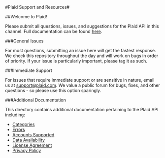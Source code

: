 #Plaid Support and Resources#

##Welcome to Plaid!

Please submit all questions, issues, and suggestions for the Plaid API in this channel. Full documentation can be found [here](https://plaid.com/docs).


###General Issues

For most questions, submitting an issue here will get the fastest response. We check this repository throughout the day and will work on bugs in order of priority. If your issue is particularly important, please tag it as such.


###Immediate Support

For issues that require immediate support or are sensitive in nature, email us at support@plaid.com. We value a public forum for bugs, fixes, and other questions - so please use this option sparingly.


###Additional Documentation

This directory contains additional documentation pertaining to the Plaid API including:
 - [Categories](https://github.com/plaid/support/blob/master/categories.md)
 - [Errors](https://github.com/plaid/support/blob/master/errors.md)
 - [Accounts Supported](https://github.com/plaid/support/blob/master/accounts-supported.md)
 - [Data Availability](https://github.com/plaid/support/blob/master/data-availability.md)
 - [License Agreement](https://github.com/plaid/support/blob/master/license.md)
 - [Privacy Policy](https://plaid.com/privacy#Docs_Privacy_Policy)
